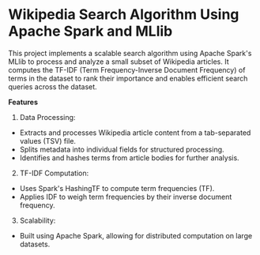 # Wikipedia Search Algorithm Using Apache Spark and MLlib
This project implements a scalable search algorithm using Apache Spark's MLlib to process and analyze a small subset of Wikipedia articles. It computes the TF-IDF (Term Frequency-Inverse Document Frequency) of terms in the dataset to rank their importance and enables efficient search queries across the dataset.

**Features**
1. Data Processing:
  - Extracts and processes Wikipedia article content from a tab-separated values (TSV) file.
  - Splits metadata into individual fields for structured processing.
  - Identifies and hashes terms from article bodies for further analysis.
2. TF-IDF Computation:
  - Uses Spark's HashingTF to compute term frequencies (TF).
  - Applies IDF to weigh term frequencies by their inverse document frequency.
3. Scalability:
  - Built using Apache Spark, allowing for distributed computation on large datasets.
